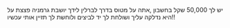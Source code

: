 יש לך 50,000 שקל בחשבון ,אתה על מטוס בדרך לברלין
לידך יושבת גרמניה פצצת על היא נדלקה עליך ושולחת לך יד לביצים ולוחשת לך תזיין אותי עכשיו!!
